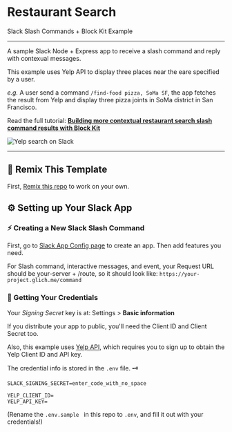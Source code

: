 # Restaurant Search 
Slack Slash Commands + Block Kit Example

---

A sample Slack Node + Express app to receive a slash command and reply with contexual messages.

This example uses Yelp API to display three places near the eare specified by a user.

*e.g.* A user send a command `/find-food pizza, SoMa SF`, the app fetches the result from Yelp and display three pizza joints in SoMa district in San Francisco.


Read the full tutorial: 
[**Building more contextual restaurant search slash command results with Block Kit**](https://api.slack.com/tutorials/slash-block-kit)

![Yelp search on Slack](https://a.slack-edge.com/2619f/img/api/articles/blockkit/slack_message_blockkit.png)

---

## :flags: Remix This Template

First, [Remix this repo](https://glitch.com/edit/#!/remix/slash-blockkit) to work on your own.

## :gear: Setting up Your Slack App

### :zap: Creating a New Slack Slash Command

First, go to [Slack App Config page](https://api.slack.com/apps) to create an app.
Then add features you need.

For Slash command, interactive messages, and event, your Request URL should be your-server + /route, so it should look like:
`https://your-project.glich.me/command`


### :key: Getting Your Credentials

Your *Signing Secret* key is at: 
Settings > **Basic information**

If you distribute your app to public, you'll need the Client ID and Client Secret too.

Also, this example uses [Yelp API](https://www.yelp.com/developers), which requires you to sign up to obtain the Yelp Client ID and API key.


The credential info is stored in the `.env` file. 🗝
```
SLACK_SIGNING_SECRET=enter_code_with_no_space

YELP_CLIENT_ID=
YELP_API_KEY=
```

(Rename the `.env.sample ` in this repo to `.env`, and fill it out with your credentials!)

